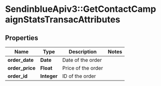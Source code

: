 # SendinblueApiv3::GetContactCampaignStatsTransacAttributes

## Properties
Name | Type | Description | Notes
------------ | ------------- | ------------- | -------------
**order_date** | **Date** | Date of the order | 
**order_price** | **Float** | Price of the order | 
**order_id** | **Integer** | ID of the order | 


